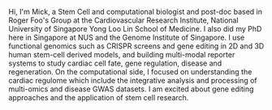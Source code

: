 Hi, I'm Mick, a Stem Cell and computational biologist and post-doc based in Roger Foo's Group at the Cardiovascular Research Institute, National University of Singapore Yong Loo Lin School of Medicine. I also did my PhD here in Singapore at NUS and the Genome Institute of Singapore. I use functional genomics such as CRISPR screens and gene editing in 2D and 3D human stem-cell derived models, and building multi-modal reporter systems to study cardiac cell fate, gene regulation, disease and regeneration. On the computational side, I focused on understanding the cardiac regulome which include the integrative analysis and processing of multi-omics and disease GWAS datasets. I am excited about gene editing approaches and the application of stem cell research. 
